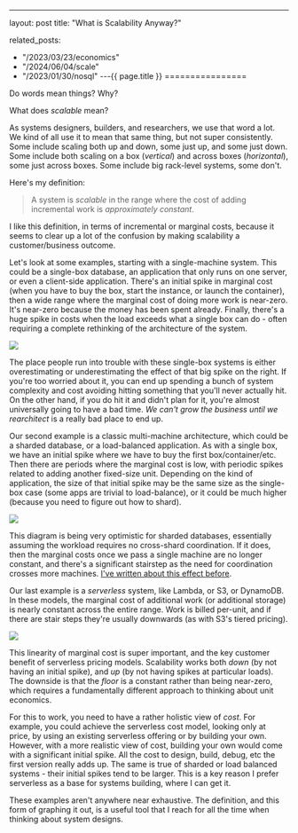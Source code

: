 ---
layout: post
title: "What is Scalability Anyway?"



related_posts:
  - "/2023/03/23/economics"
  - "/2024/06/04/scale"
  - "/2023/01/30/nosql"
---{{ page.title }}
================

<p class="meta">Do words mean things? Why?</p>

What does *scalable* mean?

As systems designers, builders, and researchers, we use that word a lot. We kind of all use it to mean that same thing, but not super consistently. Some include scaling both up and down, some just up, and some just down. Some include both scaling on a box (*vertical*) and across boxes (*horizontal*), some just across boxes. Some include big rack-level systems, some don't.

Here's my definition:

> A system is *scalable* in the range where the cost of adding incremental work is *approximately constant*.

I like this definition, in terms of incremental or marginal costs, because it seems to clear up a lot of the confusion by making scalability a customer/business outcome. 

Let's look at some examples, starting with a single-machine system. This could be a single-box database, an application that only runs on one server, or even a client-side application. There's an initial spike in marginal cost (when you have to buy the box, start the instance, or launch the container), then a wide range where the marginal cost of doing more work is near-zero. It's near-zero because the money has been spent already. Finally, there's a huge spike in costs when the load exceeds what a single box can do - often requiring a complete rethinking of the architecture of the system.

![](/blog/images/scalability_one_box.png)

The place people run into trouble with these single-box systems is either overestimating or underestimating the effect of that big spike on the right. If you're too worried about it, you can end up spending a bunch of system complexity and cost avoiding hitting something that you'll never actually hit. On the other hand, if you do hit it and didn't plan for it, you're almost universally going to have a bad time. *We can't grow the business until we rearchitect* is a really bad place to end up.

Our second example is a classic multi-machine architecture, which could be a sharded database, or a load-balanced application. As with a single box, we have an initial spike where we have to buy the first box/container/etc. Then there are periods where the marginal cost is low, with periodic spikes related to adding another fixed-size unit. Depending on the kind of application, the size of that initial spike may be the same size as the single-box case (some apps are trivial to load-balance), or it could be much higher (because you need to figure out how to shard).

![](/blog/images/scalability_sharded.png)

This diagram is being very optimistic for sharded databases, essentially assuming the workload requires no cross-shard coordination. If it does, then the marginal costs once we pass a single machine are no longer constant, and there's a significant stairstep as the need for coordination crosses more machines. [I've written about this effect before](https://brooker.co.za/blog/2022/10/04/commitment.html).

Our last example is a *serverless* system, like Lambda, or S3, or DynamoDB. In these models, the marginal cost of additional work (or additional storage) is nearly constant across the entire range. Work is billed per-unit, and if there are stair steps they're usually downwards (as with S3's tiered pricing).

![](/blog/images/scalability_serverless.png)

This linearity of marginal cost is super important, and the key customer benefit of serverless pricing models. Scalability works both *down* (by not having an initial spike), and *up* (by not having spikes at particular loads). The downside is that the *floor* is a constant rather than being near-zero, which requires a fundamentally different approach to thinking about unit economics.

For this to work, you need to have a rather holistic view of *cost*. For example, you could achieve the serverless cost model, looking only at price, by using an existing serverless offering or by building your own. However, with a more realistic view of cost, building your own would come with a significant initial spike. All the cost to design, build, debug, etc the first version really adds up. The same is true of sharded or load balanced systems - their initial spikes tend to be larger. This is a key reason I prefer serverless as a base for systems building, where I can get it.

These examples aren't anywhere near exhaustive. The definition, and this form of graphing it out, is a useful tool that I reach for all the time when thinking about system designs.
